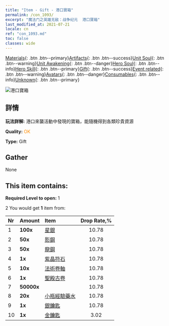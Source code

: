 ```yaml
---
title: "Item - Gift - 港口寶箱"
permalink: /con_1093/
excerpt: "魔法门之英雄无敌：战争纪元  港口寶箱"
last_modified_at: 2021-07-21
locale: cn
ref: "con_1093.md"
toc: false
classes: wide
---
```

 [Materials](/ItemsCN/){: .btn .btn--primary}[Artifacts](/ItemsCN/Artifacts/){: .btn .btn--success}[Unit Soul](/ItemsCN/UnitSoul/){: .btn .btn--warning}[Unit Awakening](/ItemsCN/UnitAwakening/){: .btn .btn--danger}[Hero Soul](/ItemsCN/HeroSoul/){: .btn .btn--info}[Hero Skill](/ItemsCN/HeroSkill/){: .btn .btn--primary}[Gift](/ItemsCN/Gift/){: .btn .btn--success}[Event related](/ItemsCN/Events/){: .btn .btn--warning}[Avatars](/ItemsCN/Avatars/){: .btn .btn--danger}[Consumables](/ItemsCN/Consumables/){: .btn .btn--info}[Unknown](/ItemsCN/Unknown/){: .btn .btn--primary}

 ![港口寶箱](/images/t/i_690021.png)

## 詳情
 **玩法詳解:** 港口來襲活動中發現的寶箱，能隨機得到各類珍貴資源

 **Quality:** <span style="color: #FF8C00">OK</span>

 **Type:** Gift

## Gather

  None

## This item contains:

 **Required Level to open:** 1

 2 You would get **1** item  from:

  | Nr | Amount |     Item    | Drop Rate,% |
  |:---|:-------|:------------|:---------:|
  | 1 |  **100x** | [星銀](/cn/Items/con_882/) | 10.78 | 
  | 2 |  **50x** | [影鋼](/cn/Items/con_881/) | 10.78 | 
  | 3 |  **50x** | [龍鋼](/cn/Items/con_880/) | 10.78 | 
  | 4 |  **1x** | [紫晶符石](/cn/Items/con_720/) | 10.78 | 
  | 5 |  **10x** | [法術卷軸](/cn/Items/con_694/) | 10.78 | 
  | 6 |  **1x** | [聖殿古卷](/cn/Items/con_697/) | 10.78 | 
  | 7 |  **50000x** | <i class="fas fa-coins"/> | 10.78 | 
  | 8 |  **20x** | [小瓶經驗藥水](/cn/Items/con_701/) | 10.78 | 
  | 9 |  **1x** | [銀鑰匙](/cn/Items/con_693/) | 10.78 | 
  | 10 |  **1x** | [金鑰匙](/cn/Items/con_783/) | 3.02 | 
